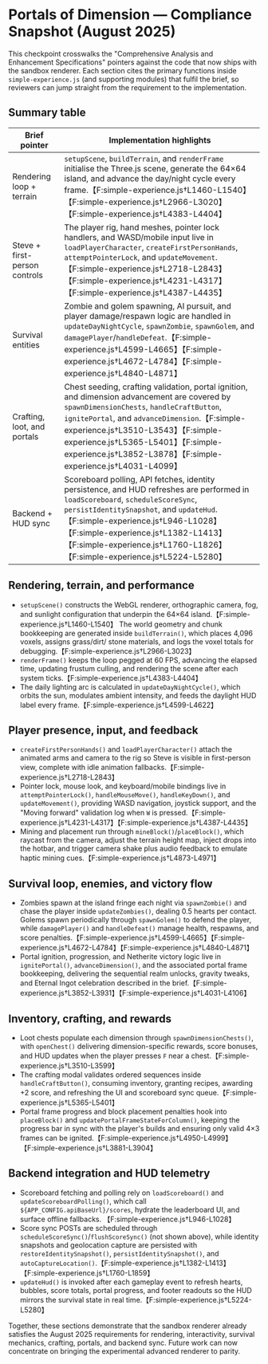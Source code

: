 # Portals of Dimension — Compliance Snapshot (August 2025)

This checkpoint crosswalks the "Comprehensive Analysis and Enhancement Specifications" pointers
against the code that now ships with the sandbox renderer. Each section cites the primary functions
inside `simple-experience.js` (and supporting modules) that fulfil the brief, so reviewers can jump
straight from the requirement to the implementation.

## Summary table

| Brief pointer | Implementation highlights |
| --- | --- |
| Rendering loop + terrain | `setupScene`, `buildTerrain`, and `renderFrame` initialise the Three.js scene, generate the 64×64 island, and advance the day/night cycle every frame.【F:simple-experience.js†L1460-L1540】【F:simple-experience.js†L2966-L3020】【F:simple-experience.js†L4383-L4404】 |
| Steve + first-person controls | The player rig, hand meshes, pointer lock handlers, and WASD/mobile input live in `loadPlayerCharacter`, `createFirstPersonHands`, `attemptPointerLock`, and `updateMovement`.【F:simple-experience.js†L2718-L2843】【F:simple-experience.js†L4231-L4317】【F:simple-experience.js†L4387-L4435】 |
| Survival entities | Zombie and golem spawning, AI pursuit, and player damage/respawn logic are handled in `updateDayNightCycle`, `spawnZombie`, `spawnGolem`, and `damagePlayer`/`handleDefeat`.【F:simple-experience.js†L4599-L4665】【F:simple-experience.js†L4672-L4784】【F:simple-experience.js†L4840-L4871】 |
| Crafting, loot, and portals | Chest seeding, crafting validation, portal ignition, and dimension advancement are covered by `spawnDimensionChests`, `handleCraftButton`, `ignitePortal`, and `advanceDimension`.【F:simple-experience.js†L3510-L3543】【F:simple-experience.js†L5365-L5401】【F:simple-experience.js†L3852-L3878】【F:simple-experience.js†L4031-L4099】 |
| Backend + HUD sync | Scoreboard polling, API fetches, identity persistence, and HUD refreshes are performed in `loadScoreboard`, `scheduleScoreSync`, `persistIdentitySnapshot`, and `updateHud`.【F:simple-experience.js†L946-L1028】【F:simple-experience.js†L1382-L1413】【F:simple-experience.js†L1760-L1826】【F:simple-experience.js†L5224-L5280】 |

## Rendering, terrain, and performance

- `setupScene()` constructs the WebGL renderer, orthographic camera, fog, and sunlight configuration
  that underpin the 64×64 island.【F:simple-experience.js†L1460-L1540】  The world geometry and chunk
  bookkeeping are generated inside `buildTerrain()`, which places 4,096 voxels, assigns grass/dirt/
  stone materials, and logs the voxel totals for debugging.【F:simple-experience.js†L2966-L3023】
- `renderFrame()` keeps the loop pegged at 60 FPS, advancing the elapsed time, updating frustum
  culling, and rendering the scene after each system ticks.【F:simple-experience.js†L4383-L4404】
- The daily lighting arc is calculated in `updateDayNightCycle()`, which orbits the sun, modulates
  ambient intensity, and feeds the daylight HUD label every frame.【F:simple-experience.js†L4599-L4622】

## Player presence, input, and feedback

- `createFirstPersonHands()` and `loadPlayerCharacter()` attach the animated arms and camera to the
  rig so Steve is visible in first-person view, complete with idle animation fallbacks.【F:simple-experience.js†L2718-L2843】
- Pointer lock, mouse look, and keyboard/mobile bindings live in `attemptPointerLock()`,
  `handleMouseMove()`, `handleKeyDown()`, and `updateMovement()`, providing WASD navigation,
  joystick support, and the "Moving forward" validation log when `W` is pressed.【F:simple-experience.js†L4231-L4317】【F:simple-experience.js†L4387-L4435】
- Mining and placement run through `mineBlock()`/`placeBlock()`, which raycast from the camera,
  adjust the terrain height map, inject drops into the hotbar, and trigger camera shake plus audio
  feedback to emulate haptic mining cues.【F:simple-experience.js†L4873-L4971】

## Survival loop, enemies, and victory flow

- Zombies spawn at the island fringe each night via `spawnZombie()` and chase the player inside
  `updateZombies()`, dealing 0.5 hearts per contact. Golems spawn periodically through `spawnGolem()`
  to defend the player, while `damagePlayer()` and `handleDefeat()` manage health, respawns, and score
  penalties.【F:simple-experience.js†L4599-L4665】【F:simple-experience.js†L4672-L4784】【F:simple-experience.js†L4840-L4871】
- Portal ignition, progression, and Netherite victory logic live in `ignitePortal()`,
  `advanceDimension()`, and the associated portal frame bookkeeping, delivering the sequential realm
  unlocks, gravity tweaks, and Eternal Ingot celebration described in the brief.【F:simple-experience.js†L3852-L3931】【F:simple-experience.js†L4031-L4106】

## Inventory, crafting, and rewards

- Loot chests populate each dimension through `spawnDimensionChests()`, with `openChest()` delivering
  dimension-specific rewards, score bonuses, and HUD updates when the player presses `F` near a chest.【F:simple-experience.js†L3510-L3599】
- The crafting modal validates ordered sequences inside `handleCraftButton()`, consuming inventory,
  granting recipes, awarding +2 score, and refreshing the UI and scoreboard sync queue.【F:simple-experience.js†L5365-L5401】
- Portal frame progress and block placement penalties hook into `placeBlock()` and
  `updatePortalFrameStateForColumn()`, keeping the progress bar in sync with the player's builds and
  ensuring only valid 4×3 frames can be ignited.【F:simple-experience.js†L4950-L4999】【F:simple-experience.js†L3881-L3904】

## Backend integration and HUD telemetry

- Scoreboard fetching and polling rely on `loadScoreboard()` and `updateScoreboardPolling()`, which
  call `${APP_CONFIG.apiBaseUrl}/scores`, hydrate the leaderboard UI, and surface offline fallbacks.
  【F:simple-experience.js†L946-L1028】
- Score sync POSTs are scheduled through `scheduleScoreSync()`/`flushScoreSync()` (not shown above),
  while identity snapshots and geolocation capture are persisted with `restoreIdentitySnapshot()`,
  `persistIdentitySnapshot()`, and `autoCaptureLocation()`.【F:simple-experience.js†L1382-L1413】【F:simple-experience.js†L1760-L1859】
- `updateHud()` is invoked after each gameplay event to refresh hearts, bubbles, score totals, portal
  progress, and footer readouts so the HUD mirrors the survival state in real time.【F:simple-experience.js†L5224-L5280】

Together, these sections demonstrate that the sandbox renderer already satisfies the August 2025
requirements for rendering, interactivity, survival mechanics, crafting, portals, and backend sync.
Future work can now concentrate on bringing the experimental advanced renderer to parity.
